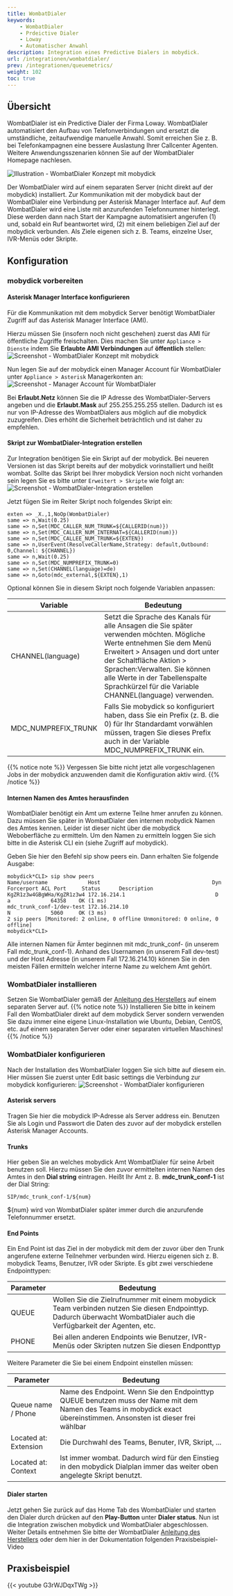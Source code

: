 ```yaml
---
title: WombatDialer
keywords:
    - WombatDialer
    - Prdeictive Dialer
    - Loway
    - Automatischer Anwahl
description: Integration eines Predictive Dialers in mobydick. 
url: /integrationen/wombatdialer/
prev: /integrationen/queuemetrics/
weight: 102
toc: true
---
```


## Übersicht
WombatDialer ist ein Predictive Dialer der Firma Loway. WombatDialer automatisiert den Aufbau von Telefonverbindungen und ersetzt die umständliche, zeitaufwendige manuelle Anwahl. Somit erreichen Sie z. B. bei Telefonkampagnen eine bessere Auslastung Ihrer Callcenter Agenten. Weitere Anwendungsszenarien können Sie auf der WombatDialer Homepage nachlesen.

![Illustration - WombatDialer Konzept mit mobydick](../../images/wombatdialer_overview.png?width=90% "WombatDialer Konzept mit mobydick")


Der WombatDialer wird auf einem separaten Server (nicht direkt auf der mobydick) installiert. Zur Kommunikation mit der mobydick baut der WombatDialer eine Verbindung per Asterisk Manager Interface auf. Auf dem WombatDialer wird eine Liste mit anzurufenden Telefonnummer hinterlegt. Diese werden dann nach Start der Kampagne automatisiert angerufen (1) und, sobald ein Ruf beantwortet wird,  (2) mit einem beliebigen Ziel auf der mobydick verbunden. Als Ziele eigenen sich z. B. Teams, einzelne User, IVR-Menüs oder Skripte.

## Konfiguration

### mobydick vorbereiten

#### Asterisk Manager Interface konfigurieren
Für die Kommunikation mit dem mobydick Server benötigt WombatDialer Zugriff auf das Asterisk Manager Interface (AMI).

Hierzu müssen Sie (insofern noch nicht geschehen) zuerst das AMI für öffentliche Zugriffe freischalten. Dies machen Sie unter `Appliance > Dienste` indem Sie **Erlaubte AMI Verbindungen** auf **öffentlich** stellen:
![Screenshot - WombatDialer Konzept mit mobydick](../../images/ami_public.png?width=70% "WombatDialer Konzept mit mobydick")

Nun legen Sie auf der mobydick einen Manager Account für WombatDialer unter `Appliance > Asterisk` Managerkonten an:
![Screenshot - Manager Account für WombatDialer](../../images/wombatdialer_ami_account.png?width=70% "Manager Account für WombatDialer")

Bei **Erlaubt.Netz** können Sie die IP Adresse des WombatDialer-Servers angeben und die **Erlaubt.Mask** auf 255.255.255.255 stellen. Dadurch ist es nur von IP-Adresse des WombatDialers aus möglich auf die mobydick zuzugreifen. Dies erhöht die Sicherheit beträchtlich und ist daher zu empfehlen.

#### Skript zur WombatDialer-Integration erstellen
Zur Integration benötigen Sie ein Skript auf der mobydick. Bei neueren Versionen ist das Skript bereits auf der mobydick vorinstalliert und heißt wombat. Sollte das Skript bei Ihrer mobydick Version noch nicht vorhanden sein legen Sie es bitte unter `Erweitert > Skripte` wie folgt an:
![Screenshot - WombatDialer-Integration erstellen](../../images/wombatdialer_skript_basic.png?width=70% "WombatDialer-Integration erstellen")

Jetzt fügen Sie im Reiter Skript noch folgendes Skript ein:

    exten => _X.,1,NoOp(WombatDialer)
    same => n,Wait(0.25)
    same => n,Set(MDC_CALLER_NUM_TRUNK=${CALLERID(num)})
    same => n,Set(MDC_CALLER_NUM_INTERNAT=${CALLERID(num)})
    same => n,Set(MDC_CALLEE_NUM_TRUNK=${EXTEN})
    same => n,UserEvent(ResolveCallerName,Strategy: default,Outbound: 0,Channel: ${CHANNEL})
    same => n,Wait(0.25)
    same => n,Set(MDC_NUMPREFIX_TRUNK=0)
    same => n,Set(CHANNEL(language)=de)
    same => n,Goto(mdc_external,${EXTEN},1)
    
Optional können Sie in diesem Skript noch folgende Variablen anpassen:

|Variable|Bedeutung|
|---------|---------|
|CHANNEL(language)|Setzt die Sprache des Kanals für alle Ansagen die Sie später verwenden möchten. Mögliche Werte entnehmen Sie dem Menü Erweitert > Ansagen und dort unter der Schaltfläche Aktion > Sprachen:Verwalten. Sie können alle Werte in der Tabellenspalte Sprachkürzel für die Variable CHANNEL(language) verwenden.|
|MDC_NUMPREFIX_TRUNK|	Falls Sie mobydick so konfiguriert haben, dass Sie ein Prefix (z. B. die 0) für Ihr Standardamt vorwählen müssen, tragen Sie dieses Prefix auch in der Variable MDC_NUMPREFIX_TRUNK ein.|

{{% notice note %}}
Vergessen Sie bitte nicht jetzt alle vorgeschlagenen Jobs in der mobydick anzuwenden damit die Konfiguration aktiv wird.
{{% /notice %}}

#### Internen Namen des Amtes herausfinden
WombatDialer benötigt ein Amt um externe Teilne
hmer anrufen zu können. Dazu müssen Sie später in WombatDialer den internen mobydick Namen des Amtes kennen. Leider ist dieser nicht über die mobydick Weboberfläche zu ermitteln.  Um den Namen zu ermitteln loggen Sie sich bitte in die Asterisk CLI ein (siehe Zugriff auf mobydick).

Geben Sie hier den Befehl sip show peers ein. Dann erhalten Sie folgende Ausgabe:

    mobydick*CLI> sip show peers
    Name/username             Host                                    Dyn Forcerport ACL Port     Status      Description
    KgZR1z3w4GBgWHa/KgZR1z3w4 172.16.214.1                             D   a             64358    OK (1 ms)
    mdc_trunk_conf-1/dev-test 172.16.214.10                                N             5060     OK (3 ms)
    2 sip peers [Monitored: 2 online, 0 offline Unmonitored: 0 online, 0 offline]
    mobydick*CLI>

Alle internen Namen für Ämter beginnen mit mdc_trunk_conf- (in unserem Fall mdc_trunk_conf-1). Anhand des Usernamen (in unserem Fall dev-test) und der Host Adresse (in unserem Fall 172.16.214.10) können Sie in den meisten Fällen ermitteln welcher interne Name zu welchem Amt gehört. 

### WombatDialer installieren
Setzen Sie WombatDialer gemäß der [Anleitung des Herstellers](https://www.wombatdialer.com/ "Zur Herstellerseite") auf einem separaten Server auf.
{{% notice note %}}
Installieren Sie bitte in keinem Fall den WombatDialer direkt auf dem mobydick Server sondern verwenden Sie dazu immer eine eigene Linux-Installation wie Ubuntu, Debian, CentOS, etc. auf einem separaten Server oder einer separaten virtuellen Maschines!
{{% /notice %}}


### WombatDialer konfigurieren
Nach der Installation des WombatDialer loggen Sie sich bitte auf diesem ein. Hier müssen Sie zuerst unter Edit basic settings die Verbindung zur mobydick konfigurieren:
![Screenshot - WombatDialer konfigurieren](../../images/wombatdialer_basic_settings.png?width=70% "WombatDialer konfigurieren")

#### Asterisk servers
Tragen Sie hier die mobydick IP-Adresse als Server address ein. Benutzen Sie als Login und Passwort die Daten des zuvor auf der mobydick erstellen Asterisk Manager Accounts.

#### Trunks
Hier geben Sie an welches mobydick Amt WombatDialer für seine Arbeit benutzen soll. Hierzu müssen Sie den zuvor ermittelten internen Namen des Amtes in den **Dial string** eintragen. Heißt Ihr Amt z. B. **mdc_trunk_conf-1** ist der Dial String:

    SIP/mdc_trunk_conf-1/${num}
${num} wird von WombatDialer später immer durch die anzurufende Telefonnummer ersetzt.

#### End Points
Ein End Point ist das Ziel in der mobydick mit dem der zuvor über den Trunk angerufene externe Teilnehmer verbunden wird. Hierzu eigenen sich z. B. mobydick Teams, Benutzer, IVR oder Skripte. Es gibt zwei verschiedene Endpointtypen:

|Parameter|Bedeutung|
|---------|---------|
|QUEUE|	Wollen Sie die Zielrufnummer mit einem mobydick Team verbinden nutzen Sie diesen Endpointtyp. Dadurch überwacht WombatDialer auch die Verfügbarkeit der Agenten, etc.|
|PHONE|	Bei allen anderen Endpoints wie Benutzer, IVR-Menüs oder Skripten nutzen Sie diesen Endponttyp|

Weitere Parameter die Sie bei einem Endpoint einstellen müssen:

|Parameter|Bedeutung|
|---------|---------|
|Queue name / Phone|	Name des Endpoint. Wenn Sie den Endpointtyp QUEUE benutzen muss der Name mit dem Namen des Teams in mobydick exact übereinstimmen. Ansonsten ist dieser frei wählbar|
|Located at: Extension	|Die Durchwahl des Teams, Benuter, IVR, Skript, ...|
|Located at: Context	|Ist immer wombat. Dadurch wird für den Einstieg in den mobydick Dialplan immer das weiter oben angelegte Skript benutzt.|

#### Dialer starten
Jetzt gehen Sie zurück auf das Home Tab des WombatDialer und starten den Dialer durch drücken auf den **Play-Button** unter **Dialer status**.
Nun ist die Integration zwischen mobydick und WombatDialer abgeschlossen. Weiter Details entnehmen Sie bitte der WombatDialer [Anleitung des Herstellers](https://www.wombatdialer.com/ "Zur Herstellerseite") oder dem hier in der Dokumentation folgenden Praxisbeispiel-Video

## Praxisbeispiel

{{< youtube G3rWJDqxTWg >}}